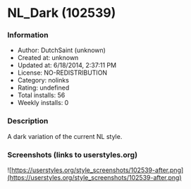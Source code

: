# NL_Dark (102539)

### Information
- Author: DutchSaint (unknown)
- Created at: unknown
- Updated at: 6/18/2014, 2:37:11 PM
- License: NO-REDISTRIBUTION
- Category: nolinks
- Rating: undefined
- Total installs: 56
- Weekly installs: 0


### Description
A dark variation of the current NL style.


### Screenshots (links to userstyles.org)
![https://userstyles.org/style_screenshots/102539-after.png](https://userstyles.org/style_screenshots/102539-after.png)


